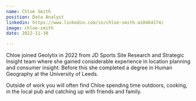 ```yaml
---
name: Chloe Smith
position: Data Analyst
linkedin: https://www.linkedin.com/in/chloe-smith-a10464174/
image: chloe-smith
date: 2022-11-30

---
```


Chloe joined Geolytix in 2022 from JD Sports Site Research and Strategic Insight team where she gained considerable experience in location planning and consumer insight. Before this she completed a degree in Human Geography at the University of Leeds.

Outside of work you will often find Chloe spending time outdoors, cooking, in the local pub and catching up with friends and family.
